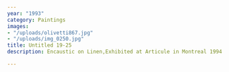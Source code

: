 ```yaml
---
year: "1993"
category: Paintings
images:
- "/uploads/olivetti867.jpg"
- "/uploads/img_0250.jpg"
title: Untitled 19-25
description: Encaustic on Linen,Exhibited at Articule in Montreal 1994

---
```

